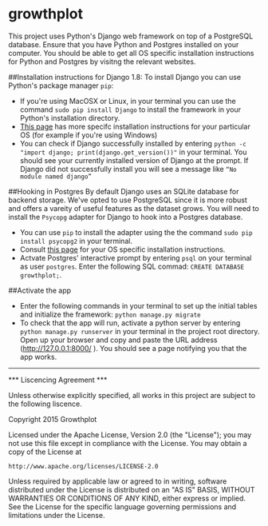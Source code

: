 # growthplot

This project uses Python's Django web framework on top of a PostgreSQL database. Ensure that you have Python and Postgres installed on your computer. You should be able to get all OS specific installation instructions for Python and Postgres by visitng the relevant websites.

##Installation instructions for Django 1.8:
To install Django you can use Python's package manager `pip`:
* If you're using MacOSX or Linux, in your terminal you can use the command `sudo pip install Django` to install the framework in your Python's installation directory.
* [This page](https://docs.djangoproject.com/en/1.8/topics/install/#installing-official-release) has more specifc installation instructions for your particular OS (for example if you're using Windows)
* You can check if Django successfully installed by entering `python -c "import django; print(django.get_version())"` in your terminal. You should see your currently installed version of Django at the prompt. If Django did not successfully install you will see a message like `“No module named django”`

##Hooking in Postgres
By default Django uses an SQLite database for backend storage. We've opted to use PostgreSQL since it is more robust and offers a vareity of useful features as the dataset grows. You will need to install the `Psycopg` adapter for Django to hook into a Postgres database.
* You can use `pip` to install the adapter using the the command `sudo pip install psycopg2` in your terminal.
* Consult [this page](http://initd.org/psycopg/docs/install.html) for your OS specific installation instructions.
* Actvate Postgres' interactive prompt by entering `psql` on your terminal as user `postgres`. Enter the following SQL commad: `CREATE DATABASE growthplot;`.

##Activate the app
* Enter the following commands in your terminal to set up the initial tables and initialize the framework:
`python manage.py migrate`
* To check that the app will run, activate a python server by entering `python manage.py runserver` in your terminal in the project root directory. Open up your browser and copy and paste the URL address (http://127.0.0.1:8000/
). You should see a page notifying you that the app works.

--------------------------------------------------

*** Liscencing Agreement ***

Unless otherwise explicitly specified, all works in this project are subject to the following liscence.

Copyright 2015 Growthplot

Licensed under the Apache License, Version 2.0 (the "License");
you may not use this file except in compliance with the License.
You may obtain a copy of the License at

    http://www.apache.org/licenses/LICENSE-2.0

Unless required by applicable law or agreed to in writing, software
distributed under the License is distributed on an "AS IS" BASIS,
WITHOUT WARRANTIES OR CONDITIONS OF ANY KIND, either express or implied.
See the License for the specific language governing permissions and
limitations under the License.
